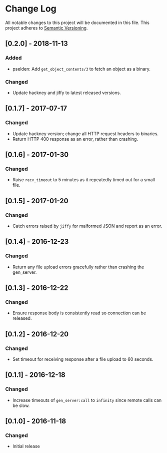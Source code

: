 # Change Log

All notable changes to this project will be documented in this file.
This project adheres to [Semantic Versioning](http://semver.org/).

## [0.2.0] - 2018-11-13
### Added
- pselden: Add `get_object_contents/3` to fetch an object as a binary.
### Changed
- Update hackney and jiffy to latest released versions.

## [0.1.7] - 2017-07-17
### Changed
- Update hackney version; change all HTTP request headers to binaries.
- Return HTTP 400 response as an error, rather than crashing.

## [0.1.6] - 2017-01-30
### Changed
- Raise `recv_timeout` to 5 minutes as it repeatedly timed out for a small file.

## [0.1.5] - 2017-01-20
### Changed
- Catch errors raised by `jiffy` for malformed JSON and report as an error.

## [0.1.4] - 2016-12-23
### Changed
- Return any file upload errors gracefully rather than crashing the gen_server.

## [0.1.3] - 2016-12-22
### Changed
- Ensure response body is consistently read so connection can be released.

## [0.1.2] - 2016-12-20
### Changed
- Set timeout for receiving response after a file upload to 60 seconds.

## [0.1.1] - 2016-12-18
### Changed
- Increase timeouts of `gen_server:call` to `infinity` since remote calls can be slow.

## [0.1.0] - 2016-11-18
### Changed
- Initial release
